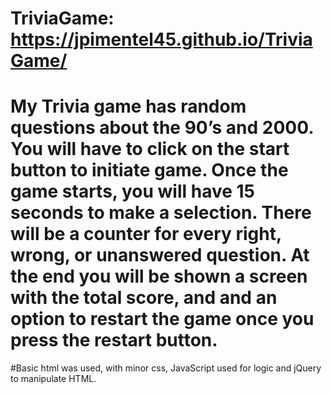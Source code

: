 # TriviaGame: https://jpimentel45.github.io/TriviaGame/
# My Trivia game has random questions about the 90’s and 2000. You will have to click on the start button to initiate game. Once the game starts, you will have 15 seconds to make a selection. There will be a counter for every right, wrong, or unanswered question. At the end you will be shown a screen with the total score, and and an option to restart the game once you press the restart button.

#Basic html was used, with minor css, JavaScript used for logic and jQuery to manipulate HTML.